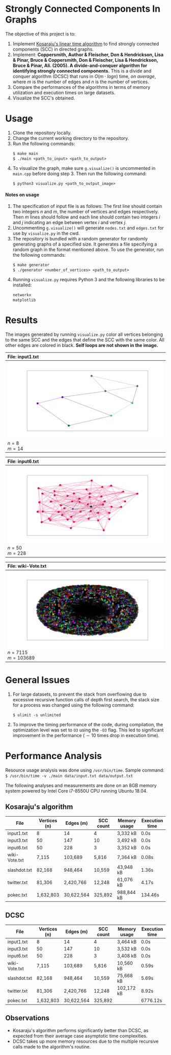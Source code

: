 # Strongly Connected Components In Graphs

The objective of this project is to:
   1. Implement <a href = "https://en.wikipedia.org/wiki/Kosaraju%27s_algorithm">Kosaraju's linear time algorithm</a> to find strongly connected components (SCC) in directed graphs.
   2. Implement: <b>Coppersmith, Author & Fleischer, Don & Hendrickson, Lisa & Pinar, Bruce & Coppersmith, Don & Fleischer, Lisa & Hendrickson, Bruce & Pinar, Ali. (2005). A divide-and-conquer algorithm for identifying strongly connected components.</b> This is a divide and conquer algorithm (DCSC) that runs in $O(m \cdot logn)$ time, <i>on average</i>, where $m$ is the number of edges and $n$ is the number of vertices.
   3. Compare the performances of the algorithms in terms of memory utilization and execution times on large datasets.
   4. Visualize the SCC's obtained.


# Usage

1. Clone the repository locally.
2. Change the current working directory to the repository.
3. Run the following commands:
   ```shell
   $ make main
   $ ./main <path_to_input> <path_to_output>
   ```
4. To visualize the graph, make sure `g.visualize()` is uncommented in `main.cpp` before doing step 3. Then run the following command:
   ```shell
   $ python3 visualize.py <path_to_output_image>
   ```

#### Notes on usage

1. The specification of input file is as follows:
   The first line should contain two integers $n$ and $m$, the number of vertices and edges respectively.
   Then $m$ lines should follow and each line should contain two integers $i$ and $j$ indicating an edge between vertex $i$ and vertex $j$.
2. Uncommenting `g.visualize()` will generate `nodes.txt` and `edges.txt` for use by `visualize.py` in the cwd.
3. The repository is bundled with a random generator for randomly generating graphs of a specified size. It generates a file specifying a random graph in the format mentioned above. To use the generator, run the following commands:
    ```shell
    $ make generator
    $ ./generator <number_of_vertices> <path_to_output>
    ```
4. Running `visualize.py` requires Python 3 and the following libraries to be installed:
    ```
    networkx
    matplotlib
    ```

# Results

The images generated by running `visualize.py` color all vertices belonging to the same SCC and the edges that define the SCC with the same color. All other edges are colored in black.
<b> Self loops are not shown in the image.</b>

File: input1.txt|
:-|
<img src = "img/input1.png">$n = 8$<br>$m = 14$|

File: input6.txt|
:-|
<img src = "img/input6.png">$n = 50$<br>$m = 228$|

File: wiki-Vote.txt|
:-|
<img src = "img/wiki-Vote.png">$n = 7115$<br>$m = 103689$|

# General Issues

1. For large datasets, to prevent the stack from overflowing due to excessive recursive function calls of depth first search, the stack size for a process was changed using the following command:
    ```
    $ ulimit -s unlimited
    ```

2. To improve the timing performance of the code, during compilation, the optimization level was set to `O3` using the `-O3` flag. This led to significant improvement in the performance ($\sim10$ times drop in execution time).

# Performance Analysis

Resource usage analysis was done using `/usr/bin/time`.
Sample command: `$ /usr/bin/time -v ./main data/input.txt data/output.txt`

The following analyses and measurements are done on an 8GB memory system powered by Intel Core i7-8550U CPU running Ubuntu 18.04.

Kosaraju's algorithm
-------

File|Vertices (n)|Edges (m)|SCC count|Memory usage|Execution time
----|----|---|---|---|---|
input1.txt|8|14|4|3,332 kB|0.0s
input3.txt|50|147|10|3,492 kB|0.0s
input6.txt|50|228|3|3,352 kB|0.0s
wiki-Vote.txt|7,115|103,689|5,816|7,364 kB|0.08s
slashdot.txt| 82,168|948,464| 10,559|43,948 kB|1.36s
twitter.txt |81,306| 2,420,766| 12,248|61,076 kB|4.17s
pokec.txt|1,632,803|30,622,564|325,892|988,844 kB|134.46s

DCSC
----

File|Vertices (n)|Edges (m)|SCC count|Memory usage|Execution time
----|----|---|---|---|---|
input1.txt|8|14|4|3,464 kB|0.0s
input3.txt|50|147|10|3,532 kB|0.0s
input6.txt|50|228|3|3,408 kB|0.0s
wiki-Vote.txt|7,115|103,689|5,816|10,560 kB|0.59s
slashdot.txt| 82,168|948,464| 10,559|75,668 kB|5.69s
twitter.txt |81,306| 2,420,766| 12,248|102,172 kB|8.92s
pokec.txt|1,632,803|30,622,564|325,892||6776.12s

Observations
---

- Kosaraju's algorithm performs significantly better than DCSC, as expected from their average case asymptotic time complexities.
- DCSC takes up more memory resources due to the multiple recursive calls made to the algorithm's routine.